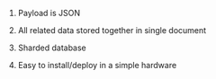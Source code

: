1. Payload is JSON

2. All related data stored together in single document

3. Sharded database
4. Easy to install\/deploy in a simple hardware

